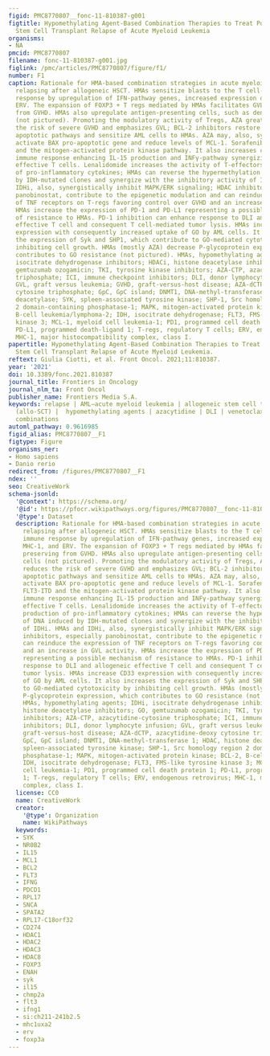 ```yaml
---
figid: PMC8770807__fonc-11-810387-g001
figtitle: Hypomethylating Agent-Based Combination Therapies to Treat Post-Hematopoietic
  Stem Cell Transplant Relapse of Acute Myeloid Leukemia
organisms:
- NA
pmcid: PMC8770807
filename: fonc-11-810387-g001.jpg
figlink: /pmc/articles/PMC8770807/figure/f1/
number: F1
caption: Rationale for HMA-based combination strategies in acute myeloid leukemia
  relapsing after allogeneic HSCT. HMAs sensitize blasts to the T cell-mediated immune
  response by upregulation of IFN-pathway genes, increased expression of MHC-1, and
  ERV. The expansion of FOXP3 + T regs mediated by HMAs facilitates GVL preserving
  from GVHD. HMAs also upregulate antigen-presenting cells, such as dendritic cells
  (not pictured). Promoting the modulatory activity of Tregs, AZA greatly reduces
  the risk of severe GVHD and emphasizes GVL; BCL-2 inhibitors restore mitochondrial
  apoptotic pathways and sensitize AML cells to HMAs. AZA may, also, synergize to
  activate BAX pro-apoptotic gene and reduce levels of MCL-1. Sorafenib inhibits FLT3-ITD
  and the mitogen-activated protein kinase pathway. It also increases cell-mediated
  immune response enhancing IL-15 production and INFγ-pathway synergizing with allogeneic
  effective T cells. Lenalidomide increases the activity of T-effectors and the production
  of pro-inflammatory cytokines; HMAs can reverse the hypermethylation of DNA induced
  by IDH-mutated clones and synergize with the inhibitory activity of IDHi. HMAs and
  IDHi, also, synergistically inhibit MAPK/ERK signaling; HDAC inhibitors, especially
  panobinostat, contribute to the epigenetic modulation and can reinduce the expression
  of TNF receptors on T-regs favoring control over GVHD and an increase in GVL activity.
  HMAs increase the expression of PD-1 and PD-L1 representing a possible mechanism
  of resistance to HMAs. PD-1 inhibition can enhance response to DLI and allogeneic
  effective T cell and consequent T cell-mediated tumor lysis. HMAs increase CD33
  expression with consequently increased uptake of GO by AML cells. It also increases
  the expression of Syk and SHP1, which contribute to GO-mediated cytotoxicity by
  inhibiting cell growth. HMAs (mostly AZA) decrease P-glycoprotein expression, which
  contributes to GO resistance (not pictured). HMAs, hypomethylating agents; IDHi,
  isocitrate dehydrogenase inhibitors; HDACi, histone deacetylase inhibitors; GO,
  gemtuzumab ozogamicin; TKI, tyrosine kinase inhibitors; AZA-CTP, azacytidine-cytosine
  triphosphate; ICI, immune checkpoint inhibitors; DLI, donor lymphocyte infusion;
  GVL, graft versus leukemia; GVHD, graft-versus-host disease; AZA-dCTP, azacytidine-deoxy
  cytosine triphosphate; GpC, GpC island; DNMT1, DNA-methyl-transferase 1; HDAC, histone
  deacetylase; SYK, spleen-associated tyrosine kinase; SHP-1, Src homology region
  2 domain-containing phosphatase-1; MAPK, mitogen-activated protein kinase; BCL-2,
  B-cell leukemia/lymphoma-2; IDH, isocitrate dehydrogenase; FLT3, FMS-like tyrosine
  kinase 3; MCL-1, myeloid cell leukemia-1; PD1, programmed cell death protein 1;
  PD-L1, programmed death-ligand 1; T-regs, regulatory T cells; ERV, endogenous retrovirus;
  MHC-1, major histocompatibility complex, class I.
papertitle: Hypomethylating Agent-Based Combination Therapies to Treat Post-Hematopoietic
  Stem Cell Transplant Relapse of Acute Myeloid Leukemia.
reftext: Giulia Ciotti, et al. Front Oncol. 2021;11:810387.
year: '2021'
doi: 10.3389/fonc.2021.810387
journal_title: Frontiers in Oncology
journal_nlm_ta: Front Oncol
publisher_name: Frontiers Media S.A.
keywords: relapse | AML—acute myeloid leukemia | allogeneic stem cell transplantation
  (allo-SCT) |  hypomethylating agents | azacytidine | DLI | venetoclax | therapy
  combinations
automl_pathway: 0.9616985
figid_alias: PMC8770807__F1
figtype: Figure
organisms_ner:
- Homo sapiens
- Danio rerio
redirect_from: /figures/PMC8770807__F1
ndex: ''
seo: CreativeWork
schema-jsonld:
  '@context': https://schema.org/
  '@id': https://pfocr.wikipathways.org/figures/PMC8770807__fonc-11-810387-g001.html
  '@type': Dataset
  description: Rationale for HMA-based combination strategies in acute myeloid leukemia
    relapsing after allogeneic HSCT. HMAs sensitize blasts to the T cell-mediated
    immune response by upregulation of IFN-pathway genes, increased expression of
    MHC-1, and ERV. The expansion of FOXP3 + T regs mediated by HMAs facilitates GVL
    preserving from GVHD. HMAs also upregulate antigen-presenting cells, such as dendritic
    cells (not pictured). Promoting the modulatory activity of Tregs, AZA greatly
    reduces the risk of severe GVHD and emphasizes GVL; BCL-2 inhibitors restore mitochondrial
    apoptotic pathways and sensitize AML cells to HMAs. AZA may, also, synergize to
    activate BAX pro-apoptotic gene and reduce levels of MCL-1. Sorafenib inhibits
    FLT3-ITD and the mitogen-activated protein kinase pathway. It also increases cell-mediated
    immune response enhancing IL-15 production and INFγ-pathway synergizing with allogeneic
    effective T cells. Lenalidomide increases the activity of T-effectors and the
    production of pro-inflammatory cytokines; HMAs can reverse the hypermethylation
    of DNA induced by IDH-mutated clones and synergize with the inhibitory activity
    of IDHi. HMAs and IDHi, also, synergistically inhibit MAPK/ERK signaling; HDAC
    inhibitors, especially panobinostat, contribute to the epigenetic modulation and
    can reinduce the expression of TNF receptors on T-regs favoring control over GVHD
    and an increase in GVL activity. HMAs increase the expression of PD-1 and PD-L1
    representing a possible mechanism of resistance to HMAs. PD-1 inhibition can enhance
    response to DLI and allogeneic effective T cell and consequent T cell-mediated
    tumor lysis. HMAs increase CD33 expression with consequently increased uptake
    of GO by AML cells. It also increases the expression of Syk and SHP1, which contribute
    to GO-mediated cytotoxicity by inhibiting cell growth. HMAs (mostly AZA) decrease
    P-glycoprotein expression, which contributes to GO resistance (not pictured).
    HMAs, hypomethylating agents; IDHi, isocitrate dehydrogenase inhibitors; HDACi,
    histone deacetylase inhibitors; GO, gemtuzumab ozogamicin; TKI, tyrosine kinase
    inhibitors; AZA-CTP, azacytidine-cytosine triphosphate; ICI, immune checkpoint
    inhibitors; DLI, donor lymphocyte infusion; GVL, graft versus leukemia; GVHD,
    graft-versus-host disease; AZA-dCTP, azacytidine-deoxy cytosine triphosphate;
    GpC, GpC island; DNMT1, DNA-methyl-transferase 1; HDAC, histone deacetylase; SYK,
    spleen-associated tyrosine kinase; SHP-1, Src homology region 2 domain-containing
    phosphatase-1; MAPK, mitogen-activated protein kinase; BCL-2, B-cell leukemia/lymphoma-2;
    IDH, isocitrate dehydrogenase; FLT3, FMS-like tyrosine kinase 3; MCL-1, myeloid
    cell leukemia-1; PD1, programmed cell death protein 1; PD-L1, programmed death-ligand
    1; T-regs, regulatory T cells; ERV, endogenous retrovirus; MHC-1, major histocompatibility
    complex, class I.
  license: CC0
  name: CreativeWork
  creator:
    '@type': Organization
    name: WikiPathways
  keywords:
  - SYK
  - NR0B2
  - IL15
  - MCL1
  - BCL2
  - FLT3
  - IFNG
  - PDCD1
  - RPL17
  - SNCA
  - SPATA2
  - RPL17-C18orf32
  - CD274
  - HDAC1
  - HDAC2
  - HDAC3
  - HDAC8
  - FOXP3
  - ENAH
  - syk
  - il15
  - chmp2a
  - flt3
  - ifng1
  - si:ch211-241b2.5
  - mhc1uxa2
  - erv
  - foxp3a
---
```

